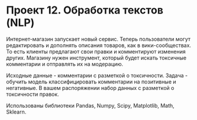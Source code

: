 # Проект 12. Обработка текстов (NLP)

Интернет-магазин запускает новый сервис. Теперь пользователи могут редактировать и дополнять описания товаров, как в вики-сообществах. 
То есть клиенты предлагают свои правки и комментируют изменения других. Магазину нужен инструмент, который будет искать токсичные комментарии 
и отправлять их на модерацию. 

Исходные данные - комментарии с разметкой о токсичности.
Задача - обучить модель классифицировать комментарии на позитивные и негативные. В вашем распоряжении набор данных с разметкой о токсичности правок.

Использованы библиотеки Pandas, Numpy, Scipy, Matplotlib, Math, Sklearn.

